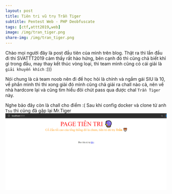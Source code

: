 ```yaml
---
layout: post
title: Tiên tri vũ trụ Trần Tiger
subtitle: Pentest Web - PHP Deobfuscate
tags: [ctf,attt2019,web]
image: /img/tran_tiger.png
share-img: /img/tran_tiger.png
---
```

Chào mọi người đây là post đầu tiên của mình trên blog. Thật ra thì lần đầu đi thi SVATTT2019 cảm thấy rất hào hứng, bên cạnh đó thì cũng chả biết khỉ gì trong đầu, may thay kết thúc vòng loại, thì team mình cũng có cái giải là `giải khuyến khích` :)))

Nói chung là cả team noob nên đi để học hỏi là chính và ngắm gái SIU là 10, về phần mình thì thi xong giải đó mình cũng chả giải ra chall nào cả, nên về nhà hardcore lại và cũng tìm hiểu đôi chút pass qua được chal `Trần Tiger` này.

Nghe bảo đây còn là chall cho điểm :( 
Sau khi config docker và clone từ anh `Tsu` thì cũng đã gặp lại Mr.Tiger
<img src="/img/15112019/01.png" alt="Config challenge" align="center"/>


